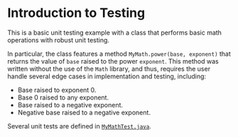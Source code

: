 # Introduction to Testing
This is a basic unit testing example with a class that performs basic math operations with robust unit testing.

In particular, the class features a method `MyMath.power(base, exponent)` that returns the value of `base` raised to the power `exponent`. This method was written without the use of the `Math` library, and thus, requires the user handle several edge cases in implementation and testing, including:

- Base raised to exponent 0.
- Base 0 raised to any exponent.
- Base raised to a negative exponent.
- Negative base raised to a negative exponent.

Several unit tests are defined in [`MyMathTest.java`](src/testingDemo/MyMathTest.java). 